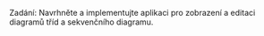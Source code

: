 Zadání: Navrhněte a implementujte aplikaci pro zobrazení a editaci diagramů tříd a sekvenčního diagramu.

